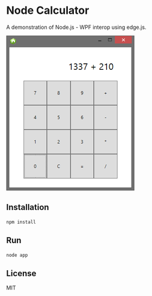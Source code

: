 # Node Calculator

A demonstration of Node.js - WPF interop using edge.js.

![Screenshot](Screenshot.png)

## Installation

```
npm install
```

## Run

```
node app
```

## License 

MIT